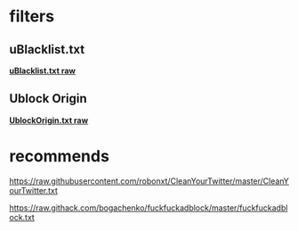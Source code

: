# filters

## uBlacklist.txt

__[uBlacklist.txt raw](https://raw.githubusercontent.com/soracqt/filters/master/uBlacklist.txt)__

## Ublock Origin

__[UblockOrigin.txt raw](https://raw.githubusercontent.com/soracqt/filters/master/UblockOrigin.txt)__

# recommends

https://raw.githubusercontent.com/robonxt/CleanYourTwitter/master/CleanYourTwitter.txt

https://raw.githack.com/bogachenko/fuckfuckadblock/master/fuckfuckadblock.txt
